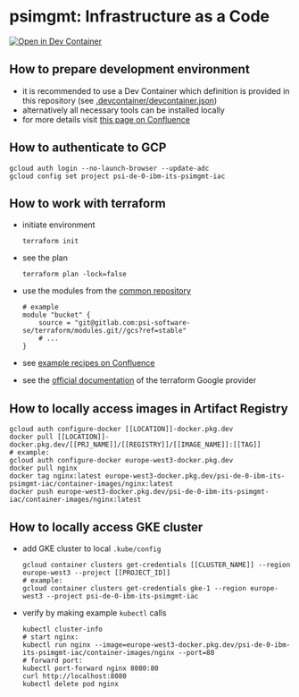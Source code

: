 # psimgmt: Infrastructure as a Code

[![Open in Dev Container](https://img.shields.io/static/v1?label=Dev%20Containers&message=Open%20in%20Dev%20Container&color=green)](https://vscode.dev/redirect?url=vscode://ms-vscode-remote.remote-containers/cloneInVolume?url=git@gitlab.com:psi-software-se/leg-ibm/iac/teams/cf-its/prod-int/psimgmt.git)

## How to prepare development environment

* it is recommended to use a Dev Container which definition is provided in this repository (see [.devcontainer/devcontainer.json](.devcontainer/devcontainer.json))
* alternatively all necessary tools can be installed locally
* for more details visit [this page on Confluence](https://intranet-psise.atlassian.net/wiki/x/f3ERAw)

## How to authenticate to GCP

```shell
gcloud auth login --no-launch-browser --update-adc
gcloud config set project psi-de-0-ibm-its-psimgmt-iac
```

## How to work with terraform

* initiate environment

    ```shell
    terraform init
    ```

* see the plan

    ```shell
    terraform plan -lock=false
    ```

* use the modules from the [common repository](https://gitlab.com/psi-software-se/terraform/modules)

    ```hcl
    # example
    module "bucket" {
        source = "git@gitlab.com:psi-software-se/terraform/modules.git//gcs?ref=stable"
        # ...
    }
    ```

* see [example recipes on Confluence](https://intranet-psise.atlassian.net/wiki/x/zXERAw)
* see the [official documentation](https://registry.terraform.io/providers/hashicorp/google/latest/docs) of the terraform Google provider

## How to locally access images in Artifact Registry

```shell
gcloud auth configure-docker [[LOCATION]]-docker.pkg.dev
docker pull [[LOCATION]]-docker.pkg.dev/[[PRJ_NAME]]/[[REGISTRY]]/[[IMAGE_NAME]]:[[TAG]]
# example:
gcloud auth configure-docker europe-west3-docker.pkg.dev
docker pull nginx
docker tag nginx:latest europe-west3-docker.pkg.dev/psi-de-0-ibm-its-psimgmt-iac/container-images/nginx:latest
docker push europe-west3-docker.pkg.dev/psi-de-0-ibm-its-psimgmt-iac/container-images/nginx:latest
```

## How to locally access GKE cluster

* add GKE cluster to local `.kube/config`

    ```shell
    gcloud container clusters get-credentials [[CLUSTER_NAME]] --region europe-west3 --project [[PROJECT_ID]]
    # example:
    gcloud container clusters get-credentials gke-1 --region europe-west3 --project psi-de-0-ibm-its-psimgmt-iac
    ```

* verify by making example `kubectl` calls

    ```shell
    kubectl cluster-info
    # start nginx:
    kubectl run nginx --image=europe-west3-docker.pkg.dev/psi-de-0-ibm-its-psimgmt-iac/container-images/nginx --port=80
    # forward port:
    kubectl port-forward nginx 8080:80
    curl http://localhost:8080
    kubectl delete pod nginx
    ```
